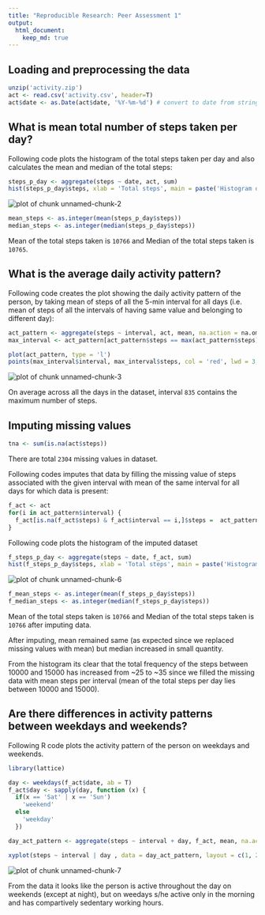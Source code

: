 ```yaml
---
title: "Reproducible Research: Peer Assessment 1"
output: 
  html_document:
    keep_md: true
---
```



## Loading and preprocessing the data


```r
unzip('activity.zip')
act <- read.csv('activity.csv', header=T)
act$date <- as.Date(act$date, '%Y-%m-%d') # convert to date from string
```

## What is mean total number of steps taken per day?

Following code plots the histogram of the total steps taken per day and also
calculates the mean and median of the total steps:

```r
steps_p_day <- aggregate(steps ~ date, act, sum)
hist(steps_p_day$steps, xlab = 'Total steps', main = paste('Histogram of total steps taken per day'))
```

![plot of chunk unnamed-chunk-2](figure/unnamed-chunk-2-1.png) 

```r
mean_steps <- as.integer(mean(steps_p_day$steps))
median_steps <- as.integer(median(steps_p_day$steps))
```

Mean of the total steps taken is ``10766`` and
Median of the total steps taken is ``10765``.


## What is the average daily activity pattern?

Following code creates the plot showing the daily activity pattern of the
person, by taking mean of steps of all the 5-min interval for all days
(i.e. mean of steps of all the intervals of having same value and belonging to different day):


```r
act_pattern <- aggregate(steps ~ interval, act, mean, na.action = na.omit) # calculate mean steps over intervals for all days
max_interval <- act_pattern[act_pattern$steps == max(act_pattern$steps),] # find the interval having maximum steps

plot(act_pattern, type = 'l')
points(max_interval$interval, max_interval$steps, col = 'red', lwd = 3, pch = 1) # show the interval having maximum steps using red dot.
```

![plot of chunk unnamed-chunk-3](figure/unnamed-chunk-3-1.png) 

On average across all the days in the dataset, interval ``835`` contains the maximum number of steps.

## Imputing missing values


```r
tna <- sum(is.na(act$steps))
```
There are total ``2304``  missing values in dataset.

Following codes imputes that data by filling the missing value of steps
associated with the given interval with mean of the same interval for all
days for which data is present:


```r
f_act <- act
for(i in act_pattern$interval) {
  f_act[is.na(f_act$steps) & f_act$interval == i,]$steps =  act_pattern[ act_pattern$interval == i,]$steps
}
```

Following code plots the histogram of the imputed dataset

```r
f_steps_p_day <- aggregate(steps ~ date, f_act, sum)
hist(f_steps_p_day$steps, xlab = 'Total steps', main = paste('Histogram of total steps taken per day (Imputed data)'))
```

![plot of chunk unnamed-chunk-6](figure/unnamed-chunk-6-1.png) 

```r
f_mean_steps <- as.integer(mean(f_steps_p_day$steps))
f_median_steps <- as.integer(median(f_steps_p_day$steps))
```

Mean of the total steps taken is ``10766`` and
Median of the total steps taken is ``10766`` after imputing data.

After imputing, mean remained same (as expected since we replaced missing
values with mean) but median increased in small quantity.

From the histogram its clear that the total frequency of the steps between
10000 and 15000 has increased from ~25 to ~35 since we filled the missing
data with mean steps per interval (mean of the total steps per day lies
between 10000 and 15000).


## Are there differences in activity patterns between weekdays and weekends?

Following R code plots the activity pattern of the person on weekdays and weekends.

```r
library(lattice)

day <- weekdays(f_act$date, ab = T)
f_act$day <- sapply(day, function (x) {
  if(x == 'Sat' | x == 'Sun')
    'weekend'
  else
    'weekday'
  })

day_act_pattern <- aggregate(steps ~ interval + day, f_act, mean, na.action = na.omit) # calculate mean steps over intervals and day-type (i.e weekend and weekday) for all days

xyplot(steps ~ interval | day , data = day_act_pattern, layout = c(1, 2), type = 'l')
```

![plot of chunk unnamed-chunk-7](figure/unnamed-chunk-7-1.png) 

From the data it looks like the person is active throughout the day on
weekends (except at night), but on weedays s/he active only in the morning
and has compartively sedentary working hours.
